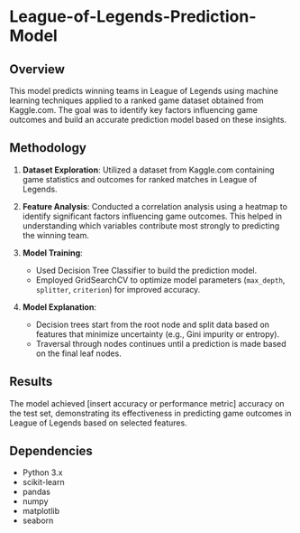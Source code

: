 # League-of-Legends-Prediction-Model

## Overview
This model predicts winning teams in League of Legends using machine learning techniques applied to a ranked game dataset obtained from Kaggle.com. The goal was to identify key factors influencing game outcomes and build an accurate prediction model based on these insights.

## Methodology
1. **Dataset Exploration**: Utilized a dataset from Kaggle.com containing game statistics and outcomes for ranked matches in League of Legends.
   
2. **Feature Analysis**: Conducted a correlation analysis using a heatmap to identify significant factors influencing game outcomes. This helped in understanding which variables contribute most strongly to predicting the winning team.

3. **Model Training**:
   - Used Decision Tree Classifier to build the prediction model.
   - Employed GridSearchCV to optimize model parameters (`max_depth`, `splitter`, `criterion`) for improved accuracy.

4. **Model Explanation**:
   - Decision trees start from the root node and split data based on features that minimize uncertainty (e.g., Gini impurity or entropy).
   - Traversal through nodes continues until a prediction is made based on the final leaf nodes.

## Results
The model achieved [insert accuracy or performance metric] accuracy on the test set, demonstrating its effectiveness in predicting game outcomes in League of Legends based on selected features.

## Dependencies
- Python 3.x
- scikit-learn
- pandas
- numpy
- matplotlib
- seaborn
